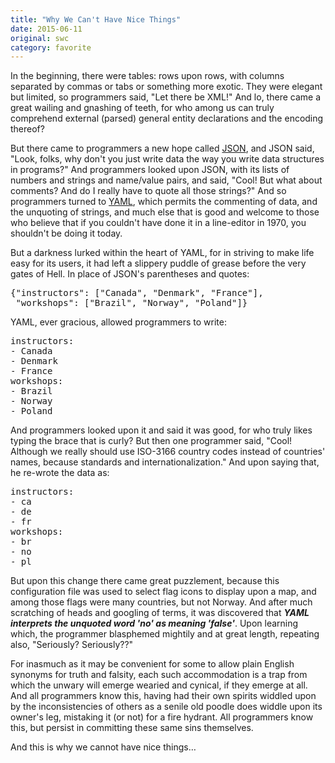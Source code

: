 ```yaml
---
title: "Why We Can't Have Nice Things"
date: 2015-06-11
original: swc
category: favorite
---
```

<p>
  In the beginning, there were tables:
  rows upon rows,
  with columns separated by commas or tabs or something more exotic.
  They were elegant but limited,
  so programmers said,
  "Let there be XML!"
  And lo,
  there came a great wailing and gnashing of teeth,
  for who among us can truly comprehend external (parsed) general entity declarations
  and the encoding thereof?
</p>
<p>
  But there came to programmers a new hope called <a href="https://en.wikipedia.org/wiki/JSON">JSON</a>,
  and JSON said,
  "Look, folks, why don't you just write data the way you write data structures in programs?"
  And programmers looked upon JSON,
  with its lists of numbers and strings and name/value pairs,
  and said,
  "Cool!  But what about comments?  And do I really have to quote all those strings?"
  And so programmers turned to <a href="https://en.wikipedia.org/wiki/YAML">YAML</a>,
  which permits the commenting of data,
  and the unquoting of strings,
  and much else that is good and welcome to those who believe that
  if you couldn't have done it in a line-editor in 1970,
  you shouldn't be doing it today.
</p>
<p>
  But a darkness lurked within the heart of YAML,
  for in striving to make life easy for its users,
  it had left a slippery puddle of grease before the very gates of Hell.
  In place of JSON's parentheses and quotes:
</p>
<pre>
{"instructors": ["Canada", "Denmark", "France"],
 "workshops": ["Brazil", "Norway", "Poland"]}
</pre>
<p>
  YAML, ever gracious, allowed programmers to write:
</p>
<pre>
instructors:
- Canada
- Denmark
- France
workshops:
- Brazil
- Norway
- Poland
</pre>
<p>
  And programmers looked upon it and said it was good,
  for who truly likes typing the brace that is curly?
  But then one programmer said,
  "Cool!  Although we really should use ISO-3166 country codes instead of countries' names, because standards and internationalization."
  And upon saying that,
  he re-wrote the data as:
</p>
<pre>
instructors:
- ca
- de
- fr
workshops:
- br
- no
- pl
</pre>
<p>
  But upon this change there came great puzzlement,
  because this configuration file was used to select flag icons to display upon a map,
  and among those flags were many countries, but not Norway.
  And after much scratching of heads and googling of terms,
  it was discovered that <strong><em>YAML interprets the unquoted word 'no' as meaning 'false'</em></strong>.
  Upon learning which,
  the programmer blasphemed mightily and at great length,
  repeating also,
  "Seriously?  Seriously??"
</p>
<p>
  For inasmuch as it may be convenient for some to allow plain English synonyms for truth and falsity,
  each such accommodation is a trap from which the unwary will emerge wearied and cynical,
  if they emerge at all.
  And all programmers know this,
  having had their own spirits widdled upon by the inconsistencies of others
  as a senile old poodle does widdle upon its owner's leg,
  mistaking it (or not) for a fire hydrant.
  All programmers know this,
  but persist in committing these same sins themselves.
</p>
<p>
  And this is why we cannot have nice things…
</p>
